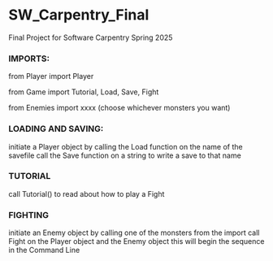 # SW_Carpentry_Final
Final Project for Software Carpentry Spring 2025

### IMPORTS:

from Player import Player

from Game import Tutorial, Load, Save, Fight

from Enemies import xxxx (choose whichever monsters you want)


### LOADING AND SAVING:
initiate a Player object by calling the Load function on the name of the savefile
call the Save function on a string to write a save to that name

### TUTORIAL
call Tutorial() to read about how to play a Fight

### FIGHTING
initiate an Enemy object by calling one of the monsters from the import
call Fight on the Player object and the Enemy object
this will begin the sequence in the Command Line

